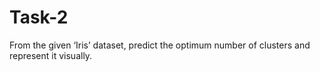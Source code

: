 # Task-2
 From the given ‘Iris’ dataset, predict the optimum number of clusters and represent it visually.
